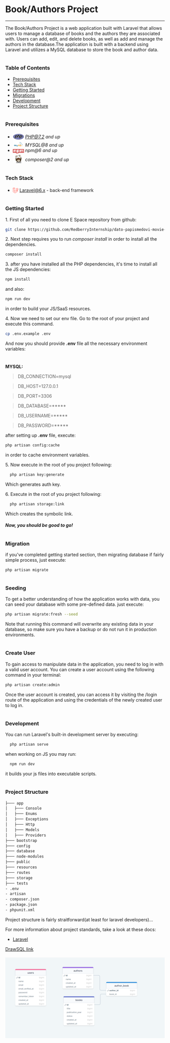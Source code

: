
  <h1 style="top: -6px" >Book/Authors Project</h1>


---
 The Book/Authors Project is a web application built with Laravel that allows users to manage a database of books and the authors they are associated with. Users can add, edit, and delete books, as well as add and manage the authors in the database.The application is built with a backend using Laravel and utilizes a MySQL database to store the book and author data.

#
### Table of Contents
* [Prerequisites](#prerequisites)
* [Tech Stack](#tech-stack)
* [Getting Started](#getting-started)
* [Migrations](#migration)
* [Development](#development)
* [Project Structure](#project-structure)

#
### Prerequisites

* <img src="readme/assets/php.svg" width="35" style="position: relative; top: 4px" /> *PHP@7.2 and up*
* <img src="readme/assets/mysql.png" width="35" style="position: relative; top: 4px" /> *MYSQL@8 and up*
* <img src="readme/assets/npm.png" width="35" style="position: relative; top: 4px" /> *npm@6 and up*
* <img src="readme/assets/composer.png" width="35" style="position: relative; top: 6px" /> *composer@2 and up*


#
### Tech Stack

* <img src="readme/assets/laravel.png" height="18" style="position: relative; top: 4px" /> [Laravel@6.x](https://laravel.com/docs/6.x) - back-end framework

#
### Getting Started
1\. First of all you need to clone E Space repository from github:
```sh
git clone https://github.com/RedberryInternship/dato-papismedovi-movie-quotes.git
```

2\. Next step requires you to run *composer install* in order to install all the dependencies.
```sh
composer install
```

3\. after you have installed all the PHP dependencies, it's time to install all the JS dependencies:
```sh
npm install
```

and also:
```sh
npm run dev
```
in order to build your JS/SaaS resources.

4\. Now we need to set our env file. Go to the root of your project and execute this command.
```sh
cp .env.example .env
```
And now you should provide **.env** file all the necessary environment variables:

#
**MYSQL:**
>DB_CONNECTION=mysql

>DB_HOST=127.0.0.1

>DB_PORT=3306

>DB_DATABASE=*****

>DB_USERNAME=*****

>DB_PASSWORD=*****


after setting up **.env** file, execute:
```sh
php artisan config:cache
```
in order to cache environment variables.

5\. Now execute in the root of you project following:
```sh
  php artisan key:generate
```
Which generates auth key.

6\. Execute in the root of you project following:
```sh
  php artisan storage:link
```
Which creates the symbolic link.

##### Now, you should be good to go!


#
### Migration
if you've completed getting started section, then migrating database if fairly simple process, just execute:
```sh
php artisan migrate
```
#
### Seeding
To get a better understanding of how the application works with data, you can seed your database with some pre-defined data. just execute:
```sh
php artisan migrate:fresh --seed
```
Note that running this command will overwrite any existing data in your database, so make sure you have a backup or do not run it in production environments.

#
### Create User
To gain access to manipulate data in the application, you need to log in with a valid user account. You can create a user account using the following command in your terminal:
```sh
php artisan create:admin
```
Once the user account is created, you can access it by visiting the /login route of the application and using the credentials of the newly created user to log in.



#
### Development

You can run Laravel's built-in development server by executing:

```sh
  php artisan serve
```

when working on JS you may run:

```sh
  npm run dev
```
it builds your js files into executable scripts.


#
### Project Structure

```bash
├─── app
│   ├─── Console
│   ├─── Enums
│   ├─── Exceptions
│   ├─── Http
│   ├─── Models
│   ├─── Providers
├─── bootstrap
├─── config
├─── database
├─── node-modules
├─── public
├─── resources
├─── routes
├─── storage
├─── tests
- .env
- artisan
- composer.json
- package.json
- phpunit.xml
```

Project structure is fairly straitforward(at least for laravel developers)...

For more information about project standards, take a look at these docs:
* [Laravel](https://laravel.com/docs/6.x)

[DrawSQL link](https://drawsql.app/teams/datos-team-2/diagrams/swfit)

<img src="readme/assets/drawSql.png" style="position: relative; top: 4px" />